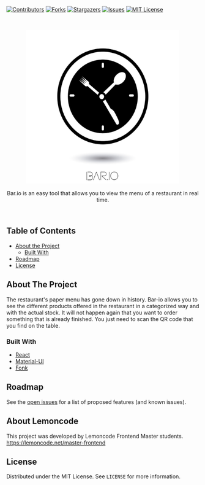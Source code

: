 <!-- PROJECT SHIELDS -->
<!--
*** I'm using markdown "reference style" links for readability.
*** Reference links are enclosed in brackets [ ] instead of parentheses ( ).
*** See the bottom of this document for the declaration of the reference variables
*** for contributors-url, forks-url, etc. This is an optional, concise syntax you may use.
*** https://www.markdownguide.org/basic-syntax/#reference-style-links
-->

[![Contributors][contributors-shield]][contributors-url]
[![Forks][forks-shield]][forks-url]
[![Stargazers][stars-shield]][stars-url]
[![Issues][issues-shield]][issues-url]
[![MIT License][license-shield]][license-url]

<!-- PROJECT LOGO -->
<br />
<p align="center">
  <a href="https://github.com/Lemoncode/bar.io">
    <img src="images/logo.jpg" alt="Logo" width="400" height="400">
  </a>
  <p align="center">
   Bar.io is an easy tool that allows you to view the menu of a restaurant in real time.
  </p>
</p>
<br />

<!-- TABLE OF CONTENTS -->

## Table of Contents

- [About the Project](#about-the-project)
  - [Built With](#built-with)
- [Roadmap](#roadmap)
- [License](#license)

<!-- ABOUT THE PROJECT -->

## About The Project

The restaurant's paper menu has gone down in history.
Bar-io allows you to see the different products offered in
the restaurant in a categorized way and with the actual stock.
It will not happen again that you want to order something that is already finished. You just need to scan the QR code that you find on the table.

<!-- Include collaborators -->

### Built With

- [React](https://github.com/facebook/react/)
- [Material-UI](https://material-ui.com/)
- [Fonk](https://lemoncode.github.io/fonk-doc/)

<!-- ROADMAP -->

## Roadmap

See the [open issues](https://github.com/Lemoncode/bar.io/issues) for a list of proposed features (and known issues).

<!-- Lemoncode -->

## About Lemoncode

This project was developed by Lemoncode Frontend Master students.
https://lemoncode.net/master-frontend

<!-- LICENSE -->

## License

Distributed under the MIT License. See `LICENSE` for more information.

<!-- MARKDOWN LINKS & IMAGES -->
<!-- https://www.markdownguide.org/basic-syntax/#reference-style-links -->

[contributors-shield]: https://img.shields.io/github/contributors/Lemoncode/bar.io.svg?style=flat-square
[contributors-url]: https://github.com/Lemoncode/bar.io/graphs/contributors
[forks-shield]: https://img.shields.io/github/forks/Lemoncode/bar.io.svg?style=flat-square
[forks-url]: https://github.com/Lemoncode/bar.io/network/members
[stars-shield]: https://img.shields.io/github/stars/Lemoncode/bar.io.svg?style=flat-square
[stars-url]: https://github.com/Lemoncode/bar.io/stargazers
[issues-shield]: https://img.shields.io/github/issues/Lemoncode/bar.io.svg?style=flat-square
[issues-url]: https://github.com/Lemoncode/bar.io/issues
[license-shield]: https://img.shields.io/github/license/Lemoncode/bar.io.svg?style=flat-square
[license-url]: https://github.com/Lemoncode/bar.io/blob/readme/LICENSE
